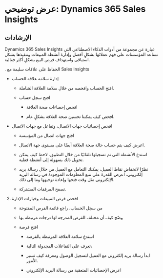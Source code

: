 ﻿---
demo:
    title: 'عرض توضيحي: Dynamics 365 Sales Insights'
    module: 'الوحدة 2: التعرف على أساسيات Dynamics 365 Sales'
---

# عرض توضيحي: Dynamics 365 Sales Insights

## الإرشادات

Dynamics 365 Sales Insights عبارة عن مجموعة من أدوات الذكاء الاصطناعي التي تساعد المؤسسات على فهم عملائها بشكلٍ أفضل وإدارة أنشطة المبيعات وتنفيذها بشكل استباقي واستهداف فرص البيع بشكلٍ أكثر فعالية. 

. الحفاظ على علاقات سليمة مع Sales Insights

- إدارة سلامة علاقة الحساب

	- افتح الحساب وافحصه من خلال سلامة العلاقة الشاملة.

	- افتح سجل حساب

		- افحص إحصاءات صحة العلاقة

		- افحص كيف يمكننا تحسين صحة العلاقة بشكلٍ عام. 

- افحص إحصائيات جهات الاتصال، وتفاعل مع جهات الاتصال

	- افتح جهات اتصال من المؤسسة

	- اعرض كيف يتم حساب حالة صحة العلاقة أيضًا على مستوى جهة الاتصال.

	- استدعِ الأنشطة التي تم تسجيلها تلقائيًا من خلال التطبيق. لاحظ كيف يمكن تحويل ذلك بسهولة إلى أنشطة فعلية. 

	- نظرًا لانخفاض نقاط العميل، يمكنك التعامل مع العميل من خلال رسالة بريد إلكتروني. اعرض القدرة على تتبع المعلومات الموجودة في رسالة البريد الإلكتروني مثل وقت فتحها وإعادة توجيهها وما إلى ذلك. 

	- تصفح المرفقات المشتركة. 

 

2. افحص فرص المبيعات وخيارات الإدارة

	- من سجل الحساب، راجع قائمة الفرص المفتوحة

	- وضّح كيف أن مختلف الفرص المدرجة لها درجات مرتبطة بها

	- افتح فرصة

		- استدعِ سلامة العلاقة المرتبطة بالفرصة

		- تعرف على التفاعلات المجدولة التالية، 

		- ابدأ رسالة بريد إلكتروني مع العميل لتسجيل الوصول ومعرفة كيف تسير الأمور. 

		- اعرض الإحصائيات المتعقبة من رسالة البريد الإلكتروني 

